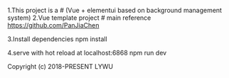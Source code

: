 1.This project is a # (Vue + elementui based on background management system)
2.Vue template project # main reference https://github.com/PanJiaChen

3.Install dependencies
npm install

4.serve with hot reload at localhost:6868
npm run dev


Copyright (c) 2018-PRESENT LYWU